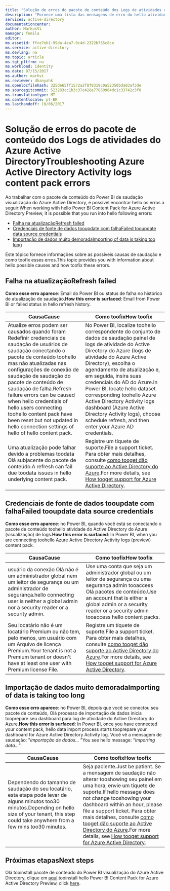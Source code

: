 ```yaml
---
title: "Solução de erros do pacote de conteúdo dos Logs de atividades do Azure Active Directory | Microsoft Docs"
description: "Fornece uma lista das mensagens de erro do hello atividade do Active Directory do Azure conteúdo pack e as etapas toofix-los."
services: active-directory
documentationcenter: 
author: MarkusVi
manager: femila
editor: 
ms.assetid: ffce7eb1-99da-4ea7-9c4d-2322b755c8ce
ms.service: active-directory
ms.devlang: na
ms.topic: article
ms.tgt_pltfrm: na
ms.workload: identity
ms.date: 07/15/2017
ms.author: markvi
ms.reviewer: dhanyahk
ms.openlocfilehash: 325de65ff1572a2f8f8319c0a52350bda03af3de
ms.sourcegitcommit: 523283cc1b3c37c428e77850964dc1c33742c5f0
ms.translationtype: MT
ms.contentlocale: pt-BR
ms.lasthandoff: 10/06/2017
---
```

# <a name="troubleshooting-azure-active-directory-activity-logs-content-pack-errors"></a><span data-ttu-id="84c58-103">Solução de erros do pacote de conteúdo dos Logs de atividades do Azure Active Directory</span><span class="sxs-lookup"><span data-stu-id="84c58-103">Troubleshooting Azure Active Directory Activity logs content pack errors</span></span> 


<span data-ttu-id="84c58-104">Ao trabalhar com o pacote de conteúdo do Power BI de saudação visualização do Azure Active Directory, é possível encontrar hello os erros a seguir:</span><span class="sxs-lookup"><span data-stu-id="84c58-104">When working with hello Power BI Content Pack for Azure Active Directory Preview, it is possible that you run into hello following errors:</span></span> 

- [<span data-ttu-id="84c58-105">Falha na atualização</span><span class="sxs-lookup"><span data-stu-id="84c58-105">Refresh failed</span></span>](active-directory-reporting-troubleshoot-content-pack.md#refresh-failed) 
- [<span data-ttu-id="84c58-106">Credenciais de fonte de dados tooupdate com falha</span><span class="sxs-lookup"><span data-stu-id="84c58-106">Failed tooupdate data source credentials</span></span>](active-directory-reporting-troubleshoot-content-pack.md#failed-to-update-data-source-credentials) 
- [<span data-ttu-id="84c58-107">Importação de dados muito demorada</span><span class="sxs-lookup"><span data-stu-id="84c58-107">Importing of data is taking too long</span></span>](active-directory-reporting-troubleshoot-content-pack.md#importing-of-data-is-taking-too-long) 
 
<span data-ttu-id="84c58-108">Este tópico fornece informações sobre as possíveis causas de saudação e como toofix esses erros.</span><span class="sxs-lookup"><span data-stu-id="84c58-108">This topic provides you with information about hello possible causes and how toofix these errors.</span></span>
 
## <a name="refresh-failed"></a><span data-ttu-id="84c58-109">Falha na atualização</span><span class="sxs-lookup"><span data-stu-id="84c58-109">Refresh failed</span></span> 
 
<span data-ttu-id="84c58-110">**Como esse erro aparece**: Email do Power BI ou status de falha no histórico de atualização de saudação.</span><span class="sxs-lookup"><span data-stu-id="84c58-110">**How this error is surfaced**: Email from Power BI or failed status in hello refresh history.</span></span> 


| <span data-ttu-id="84c58-111">Causa</span><span class="sxs-lookup"><span data-stu-id="84c58-111">Cause</span></span> | <span data-ttu-id="84c58-112">Como toofix</span><span class="sxs-lookup"><span data-stu-id="84c58-112">How toofix</span></span> |
| ---   | ---        |
| <span data-ttu-id="84c58-113">Atualize erros podem ser causados quando foram Redefinir credenciais de saudação de usuários de saudação conectando o pacote de conteúdo toohello mas não atualizadas nas configurações de conexão de saudação de saudação do pacote de conteúdo de saudação de falha.</span><span class="sxs-lookup"><span data-stu-id="84c58-113">Refresh failure errors can be caused when hello credentials of hello users connecting toohello content pack have been reset but not updated in hello connection settings of hello of hello content pack.</span></span> | <span data-ttu-id="84c58-114">No Power BI, localize toohello correspondente do conjunto de dados de saudação painel de logs de atividade do Active Directory do Azure (logs de atividade do Azure Active Directory), escolha o agendamento de atualização e, em seguida, insira suas credenciais do AD do Azure.</span><span class="sxs-lookup"><span data-stu-id="84c58-114">In Power BI, locate hello dataset corresponding toohello Azure Active Directory Activity logs dashboard (Azure Active Directory Activity logs), choose schedule refresh, and then enter your Azure AD credentials.</span></span> |
| <span data-ttu-id="84c58-115">Uma atualização pode falhar devido a problemas toodata Olá subjacente do pacote de conteúdo.</span><span class="sxs-lookup"><span data-stu-id="84c58-115">A refresh can fail due toodata issues in hello underlying content pack.</span></span> | <span data-ttu-id="84c58-116">Registre um tíquete de suporte.</span><span class="sxs-lookup"><span data-stu-id="84c58-116">File a support ticket.</span></span> <span data-ttu-id="84c58-117">Para obter mais detalhes, consulte [como tooget dão suporte ao Active Directory do Azure](active-directory-troubleshooting-support-howto.md).</span><span class="sxs-lookup"><span data-stu-id="84c58-117">For more details, see [How tooget support for Azure Active Directory](active-directory-troubleshooting-support-howto.md).</span></span>|
 
 
## <a name="failed-tooupdate-data-source-credentials"></a><span data-ttu-id="84c58-118">Credenciais de fonte de dados tooupdate com falha</span><span class="sxs-lookup"><span data-stu-id="84c58-118">Failed tooupdate data source credentials</span></span> 
 
<span data-ttu-id="84c58-119">**Como esse erro aparece**: no Power BI, quando você está se conectando o pacote de conteúdo toohello atividade do Active Directory do Azure (visualização) de logs.</span><span class="sxs-lookup"><span data-stu-id="84c58-119">**How this error is surfaced**: In Power BI, when you are connecting toohello Azure Active Directory Activity logs (preview) content pack.</span></span> 

| <span data-ttu-id="84c58-120">Causa</span><span class="sxs-lookup"><span data-stu-id="84c58-120">Cause</span></span> | <span data-ttu-id="84c58-121">Como toofix</span><span class="sxs-lookup"><span data-stu-id="84c58-121">How toofix</span></span> |
| ---   | ---        |
| <span data-ttu-id="84c58-122">usuário da conexão Olá não é um administrador global nem um leitor de segurança ou um administrador de segurança.</span><span class="sxs-lookup"><span data-stu-id="84c58-122">hello connecting user is neither a global admin nor a security reader or a security admin.</span></span> | <span data-ttu-id="84c58-123">Use uma conta que seja um administrador global ou um leitor de segurança ou uma segurança admin tooaccess Olá pacotes de conteúdo.</span><span class="sxs-lookup"><span data-stu-id="84c58-123">Use an account that is either a global admin or a security reader or a security admin tooaccess hello content packs.</span></span> |
| <span data-ttu-id="84c58-124">Seu locatário não é um locatário Premium ou não tem, pelo menos, um usuário com um Arquivo de licença Premium.</span><span class="sxs-lookup"><span data-stu-id="84c58-124">Your tenant is not a Premium tenant or doesn't have at least one user with Premium license File.</span></span> | <span data-ttu-id="84c58-125">Registre um tíquete de suporte.</span><span class="sxs-lookup"><span data-stu-id="84c58-125">File a support ticket.</span></span> <span data-ttu-id="84c58-126">Para obter mais detalhes, consulte [como tooget dão suporte ao Active Directory do Azure](active-directory-troubleshooting-support-howto.md).</span><span class="sxs-lookup"><span data-stu-id="84c58-126">For more details, see [How tooget support for Azure Active Directory](active-directory-troubleshooting-support-howto.md).</span></span>|
 

 

## <a name="importing-of-data-is-taking-too-long"></a><span data-ttu-id="84c58-127">Importação de dados muito demorada</span><span class="sxs-lookup"><span data-stu-id="84c58-127">Importing of data is taking too long</span></span> 
 
<span data-ttu-id="84c58-128">**Como esse erro aparece**: no Power BI, depois que você se conectou seu pacote de conteúdo, Olá processo de importação de dados inicia tooprepare seu dashboard para log de atividade do Active Directory do Azure.</span><span class="sxs-lookup"><span data-stu-id="84c58-128">**How this error is surfaced**: In Power BI, once you have connected your content pack, hello data import process starts tooprepare your dashboard for Azure Active Directory Activity log.</span></span> <span data-ttu-id="84c58-129">Você vê a mensagem de saudação: "*importação de dados...* "</span><span class="sxs-lookup"><span data-stu-id="84c58-129">You see hello message: “*Importing data...*”</span></span>  

| <span data-ttu-id="84c58-130">Causa</span><span class="sxs-lookup"><span data-stu-id="84c58-130">Cause</span></span> | <span data-ttu-id="84c58-131">Como toofix</span><span class="sxs-lookup"><span data-stu-id="84c58-131">How toofix</span></span> |
| ---   | ---        |
| <span data-ttu-id="84c58-132">Dependendo do tamanho de saudação do seu locatário, esta etapa pode levar de alguns minutos too30 minutos.</span><span class="sxs-lookup"><span data-stu-id="84c58-132">Depending on hello size of your tenant, this step could take anywhere from a few mins too30 minutes.</span></span> | <span data-ttu-id="84c58-133">Seja paciente.</span><span class="sxs-lookup"><span data-stu-id="84c58-133">Just be patient.</span></span> <span data-ttu-id="84c58-134">Se a mensagem de saudação não alterar tooshowing seu painel em uma hora, envie um tíquete de suporte.</span><span class="sxs-lookup"><span data-stu-id="84c58-134">If hello message does not change tooshowing your dashboard within an hour, please file a support ticket.</span></span> <span data-ttu-id="84c58-135">Para obter mais detalhes, consulte [como tooget dão suporte ao Active Directory do Azure](active-directory-troubleshooting-support-howto.md).</span><span class="sxs-lookup"><span data-stu-id="84c58-135">For more details, see [How tooget support for Azure Active Directory](active-directory-troubleshooting-support-howto.md).</span></span>|

## <a name="next-steps"></a><span data-ttu-id="84c58-136">Próximas etapas</span><span class="sxs-lookup"><span data-stu-id="84c58-136">Next steps</span></span>

<span data-ttu-id="84c58-137">Olá tooinstall pacote de conteúdo do Power BI visualização do Azure Active Directory, clique em [aqui](https://powerbi.microsoft.com/en-us/blog/azure-active-directory-meets-power-bi/).</span><span class="sxs-lookup"><span data-stu-id="84c58-137">tooinstall hello Power BI Content Pack for Azure Active Directory Preview, click [here](https://powerbi.microsoft.com/en-us/blog/azure-active-directory-meets-power-bi/).</span></span>


